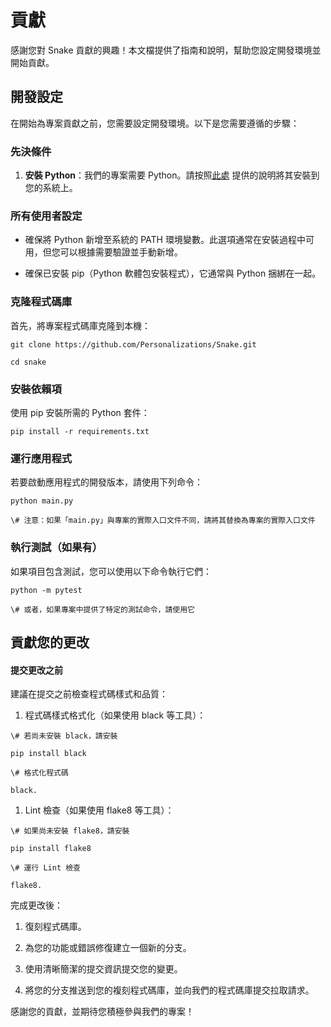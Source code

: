 # 貢獻

感謝您對 Snake 貢獻的興趣！本文檔提供了指南和說明，幫助您設定開發環境並開始貢獻。

## 開發設定

在開始為專案貢獻之前，您需要設定開發環境。以下是您需要遵循的步驟：

### 先決條件

1. **安裝 Python**：我們的專案需要 Python。請按照[此處](https://www.python.org/downloads/) 提供的說明將其安裝到您的系統上。

### 所有使用者設定

* 確保將 Python 新增至系統的 PATH 環境變數。此選項通常在安裝過程中可用，但您可以根據需要驗證並手動新增。

* 確保已安裝 pip（Python 軟體包安裝程式），它通常與 Python 捆綁在一起。

### 克隆程式碼庫

首先，將專案程式碼庫克隆到本機：

```
git clone https://github.com/Personalizations/Snake.git

cd snake
```

### 安裝依賴項

使用 pip 安裝所需的 Python 套件：

```
pip install -r requirements.txt
```

### 運行應用程式

若要啟動應用程式的開發版本，請使用下列命令：

```
python main.py

\# 注意：如果「main.py」與專案的實際入口文件不同，請將其替換為專案的實際入口文件
```

### 執行測試（如果有）

如果項目包含測試，您可以使用以下命令執行它們：

```
python -m pytest

\# 或者，如果專案中提供了特定的測試命令，請使用它
```

## 貢獻您的更改

#### 提交更改之前

建議在提交之前檢查程式碼樣式和品質：

1. 程式碼樣式格式化（如果使用 black 等工具）：

```
\# 若尚未安裝 black，請安裝

pip install black

\# 格式化程式碼

black.
```

1. Lint 檢查（如果使用 flake8 等工具）：

```
\# 如果尚未安裝 flake8，請安裝

pip install flake8

\# 運行 Lint 檢查

flake8.
```

完成更改後：

1. 復刻程式碼庫。

2. 為您的功能或錯誤修復建立一個新的分支。

3. 使用清晰簡潔的提交資訊提交您的變更。

4. 將您的分支推送到您的複刻程式碼庫，並向我們的程式碼庫提交拉取請求。

感謝您的貢獻，並期待您積極參與我們的專案！